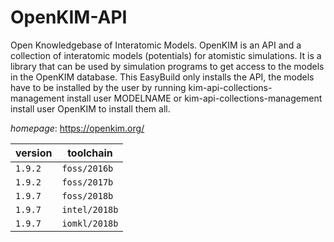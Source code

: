 # OpenKIM-API

Open Knowledgebase of Interatomic Models.  OpenKIM is an API and a collection of interatomic models (potentials) for atomistic simulations.  It is a library that can be used by simulation programs to get access to the models in the OpenKIM database.  This EasyBuild only installs the API, the models have to be installed by the user by running     kim-api-collections-management install user MODELNAME or     kim-api-collections-management install user OpenKIM to install them all.

*homepage*: <https://openkim.org/>

version | toolchain
--------|----------
``1.9.2`` | ``foss/2016b``
``1.9.2`` | ``foss/2017b``
``1.9.7`` | ``foss/2018b``
``1.9.7`` | ``intel/2018b``
``1.9.7`` | ``iomkl/2018b``
